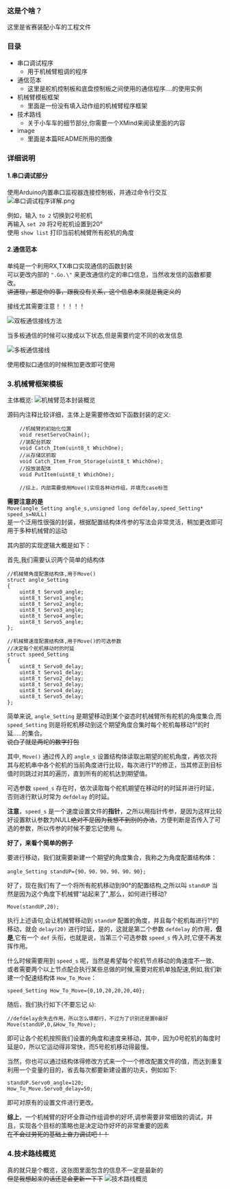 ### 这是个啥？

这里是省赛装配小车的工程文件

### 目录

- 串口调试程序
  - 用于机械臂粗调的程序
- 通信范本
  - 这里是舵机控制板和底盘控制板之间使用的通信程序....的使用实例
- 机械臂模板框架
  - 里面是一份没有填入动作组的机械臂程序框架
- 技术路线
  - 关于小车车的细节部分,你需要一个XMind来阅读里面的内容
- image
  - 里面是本篇README所用的图像

### 详细说明

#### 1.串口调试部分

使用Arduino内置串口监视器连接控制板，并通过命令行交互  
![串口调试程序详解.png](image/串口调试程序详解.png)  

例如，输入 `to 2` 切换到2号舵机  
再输入 `set 20` 将2号舵机设置到20°  
使用 `show list` 打印当前机械臂所有舵机的角度

#### 2.通信范本
单纯是一个利用RX,TX串口实现通信的函数封装  
可以更改内部的 `".Go.\"`  来更改通信约定的串口信息，当然收发信的函数都要改。  
~~讲道理，那是你的事，跟我没有关系，这个信息本来就是我定义的~~

接线尤其需要注意！！！！！  

![双板通信接线方法](/LittleCarFixed/image/双板通信接线方法.jpg)

当多板通信的时候可以接成以下状态,但是需要约定不同的收发信息  

![多板通信接线](/LittleCarFixed/image/多板通信接线.png)  

使用模拟口通信的时候稍加更改即可使用
### 3.机械臂框架模板
主体概览:
![机械臂范本封装概览](/LittleCarFixed/image/机械臂范本封装概览.png)  

源码内注释比较详细，主体上是需要修改如下函数封装的定义:  
```Arduino
    //机械臂的初始化位置
    void resetServoChain();
    //装配台抓取
    void Catch_Item(uint8_t WhichOne);
    //从存储区抓取
    void Catch_Item_From_Storage(uint8_t WhichOne);
    //投放装配体
    void PutItem(uint8_t WhichOne);

    //综上，内部需要使用Move()实现各种动作组，并填充case标签
```
**需要注意的是**  
`Move(angle_Setting angle_s,unsigned long defdelay,speed_Setting* speed_s=NULL)`  
是一个泛用性很强的封装，根据配置结构体传参的写法会非常灵活，稍加更改即可用于多种机械臂的运动  

其内部的实现逻辑大概是如下：  
  
首先,我们需要认识两个简单的结构体
```Arduino
//机械臂角度配置结构体,用于Move()
struct angle_Setting
{
    uint8_t Servo0_angle;
    uint8_t Servo1_angle;
    uint8_t Servo2_angle;
    uint8_t Servo3_angle;
    uint8_t Servo4_angle;
    uint8_t Servo5_angle;
};

//机械臂速度配置结构体,用于Move()的可选参数
//决定每个舵机移动时的时延
struct speed_Setting
{
    uint8_t Servo0_delay;
    uint8_t Servo1_delay;
    uint8_t Servo2_delay;
    uint8_t Servo3_delay;
    uint8_t Servo4_delay;
    uint8_t Servo5_delay;
};
```
简单来说, `angle_Setting` 是期望移动到某个姿态时机械臂所有舵机的角度集合,而 `speed_Setting` 则是将舵机移动到这个期望角度合集时每个舵机每移动1°的时延.....的集合。  
~~说白了就是两坨的数字打包~~  

其中, `Move()` 通过传入的 `angle_s` 设置结构体读取出期望的舵机角度，再依次将其与舵机串中各个舵机的当前角度进行比较，每次进行1°的修正，当其修正到目标值时则跳过对其的遍历，直到所有的舵机达到期望值。  

可选参数 `speed_s` 存在时，依次读取每个舵机期望在移动时的时延并进行时延，否则进行默认时常为 `defdelay` 的时延。 

**注意**，`speed_s` 是一个速度设置文件的**指针**，之所以用指针传参，是因为这样比较好设置默认参数为NULL~~绝对不是因为我想不到别的办法~~，方便判断是否传入了可选的参数，所以传参的时候不要忘记使用 `&`。

**好了，来看个简单的例子**    

要进行移动，我们就需要新建一个期望的角度集合，我称之为角度配置结构体：  
```Arduino
angle_Setting standUP={90，90，90，90，90，90};
```
好了，现在我们有了一个将所有舵机移动到90°的配置结构,之所以叫 `standUP` 当然是因为这个角度下机械臂"站起来了",那么，如何进行移动?    
```Arduino
Move(standUP,20);
```
执行上述语句,会让机械臂移动到 `standUP` 配置的角度，并且每个舵机每进行1°的移动，就会 `delay(20)` 进行时延，是的，这就是第二个参数 `defdelay` 的作用，**但是**,它有一个 `def` 头衔，也就是说，当第三个可选参数 `speed_s` 传入时,它便不再发挥作用。  

什么时候需要用到 `speed_s` 呢，当然是希望每个舵机节点移动的角速度不一致、或者需要两个以上节点配合执行某些总做的时候,需要对舵机单独配速,例如,我们新建一个配速结构体 `How_To_Move`：  
```Arduino
speed_Setting How_To_Move={0,10,20,20,20,40};
```
随后，我们执行如下(不要忘记 `&`):
```Arduino
//defdelay会失去作用，所以怎么填都行，不过为了识别还是置0最好
Move(standUP,0,&How_To_Move);
```
即可让各个舵机按照我们设置的角度和速度来移动，其中，因为0号舵机的每度时延是0，所以它运动得非常快，而5号舵机移动得最慢。  

当然，你也可以通过结构体得修改方式来一个一个修改配置文件的值，而达到重复利用一个变量的目的，省去每次都要新建设置的功夫，例如如下:  
```Arduino
standUP.Servo0_angle=120;
How_To_Move.Servo0_delay=50;
```
即可对原有的设置文件进行更改。  

**综上**，一个机械臂的好坏全靠动作组调参的好坏,调参需要非常细致的调试，并且，实现各个目标的策略也是决定动作好坏的非常重要的因素  
~~在不会过劳死的基础上奋力调试吧！！~~  

### 4.技术路线概览
真的就只是个概览，这张图里面包含的信息不一定是最新的  
~~但是我想起来的话还是会更新一下下~~
![技术路线概览](/LittleCarFixed/image/技术路线概览.png)
